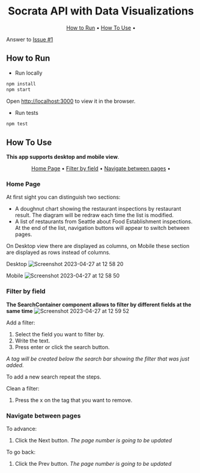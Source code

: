 <h1 align="center">
  Socrata API with Data Visualizations
  <br>
</h1>


<p align="center">
  <a href="#key-features">How to Run</a> •
  <a href="#how-to-use">How To Use</a> •
</p>

Answer to [Issue #1](https://github.com/bevy-interviews/stefania-arias-fe-sse-project/issues/1)

## How to Run

* Run locally

```bash
npm install
npm start
```
Open [http://localhost:3000](http://localhost:3000) to view it in the browser.

* Run tests
```bash
npm test
```

## How To Use

**This app supports desktop and mobile view**.

<p align="center">
  <a href="#home-page">Home Page</a> •
  <a href="#filter-by-field">Filter by field</a> •
  <a href="#navigate-between-pages">Navigate between pages</a> •
</p>

### Home Page

At first sight you can distinguish two sections:
* A doughnut chart showing the restaurant inspections by restaurant result. The diagram will be redraw each time the list is modified.
* A list of restaurants from Seattle about Food Establishment inspections. At the end of the list, navigation buttons will appear to switch between pages.

On Desktop view there are displayed as columns, on Mobile these section are displayed as rows instead of columns.

Desktop
![Screenshot 2023-04-27 at 12 58 20](https://user-images.githubusercontent.com/46817386/234919147-e44934a2-cfd7-4cdf-9592-4ca0a9ef1b39.png)


Mobile
![Screenshot 2023-04-27 at 12 58 50](https://user-images.githubusercontent.com/46817386/234919291-7b2cf103-0142-47d4-8112-e16bed60b053.png)


### Filter by field

**The SearchContainer component allows to filter by different fields at the same time**
![Screenshot 2023-04-27 at 12 59 52](https://user-images.githubusercontent.com/46817386/234919583-18361338-bbb9-4d95-af12-e5f742fd38f3.png)


Add a filter:
1. Select the field you want to filter by.
2. Write the text.
3. Press enter or click the search button.

_A tag will be created below the search bar showing the filter that was just added._

To add a new search repeat the steps.

Clean a filter:

1. Press the x on the tag that you want to remove.

### Navigate between pages

To advance:
1. Click the Next button.
_The page number is going to be updated_

To go back:
1. Click the Prev button.
_The page number is going to be updated_
